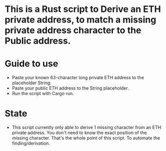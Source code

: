 # This is a Rust script to Derive an ETH private address, to match a missing private address character to the Public address.

# Guide to use
- Paste your known 63-character long private ETH address to the placeholder String.
- Paste your public ETH address to the String placeholder.
- Run the script with Cargo run.

# State
- This script currently only able to derive 1 missing character from an ETH private address. You don't need to know the exact position of the missing character. That's the whole point of this script. To automate the finding/derivation.

